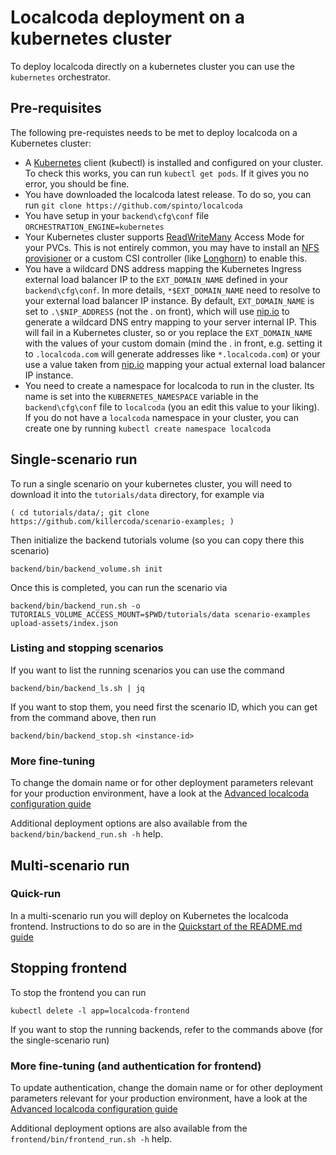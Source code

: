 # Localcoda deployment on a kubernetes cluster

To deploy localcoda directly on a kubernetes cluster you can use the `kubernetes` orchestrator.

## Pre-requisites

The following pre-requistes needs to be met to deploy localcoda on a Kubernetes cluster:
- A [Kubernetes](https://kubernetes.io/) client (kubectl) is installed and configured on your cluster. To check this works, you can run `kubectl get pods`. If it gives you no error, you should be fine.
- You have downloaded the localcoda latest release. To do so, you can run `git clone https://github.com/spinto/localcoda`
- You have setup in your `backend\cfg\conf` file `ORCHESTRATION_ENGINE=kubernetes`
- Your Kubernetes cluster supports [ReadWriteMany](https://kubernetes.io/docs/concepts/storage/persistent-volumes/#access-modes) Access Mode for your PVCs. This is not entirely common, you may have to install an [NFS provisioner](https://github.com/kubernetes-sigs/nfs-subdir-external-provisioner) or a custom CSI controller (like [Longhorn](https://longhorn.io/)) to enable this.
- You have a wildcard DNS address mapping the Kubernetes Ingress external load balancer IP to the `EXT_DOMAIN_NAME` defined in your `backend\cfg\conf`. In more details, `*$EXT_DOMAIN_NAME` need to resolve to your external load balancer IP instance. By default, `EXT_DOMAIN_NAME` is set to `.\$NIP_ADDRESS` (not the . on front), which will use [nip.io](https://sslip.io/) to generate a wildcard DNS entry mapping to your server internal IP. This will fail in a Kubernetes cluster, so or you replace the `EXT_DOMAIN_NAME` with the values of your custom domain (mind the . in front, e.g. setting it to `.localcoda.com` will generate addresses like `*.localcoda.com`) or your use a value taken from [nip.io](https://sslip.io/) mapping your actual external load balancer IP instance.
- You need to create a namespace for localcoda to run in the cluster. Its name is set into the `KUBERNETES_NAMESPACE` variable in the `backend\cfg\conf` file to `localcoda` (you an edit this value to your liking). If you do not have a `localcoda` namespace in your cluster, you can create one by running `kubectl create namespace localcoda`

## Single-scenario run

To run a single scenario on your kubernetes cluster, you will need to download it into the `tutorials/data` directory, for example via

```
( cd tutorials/data/; git clone https://github.com/killercoda/scenario-examples; )
```

Then initialize the backend tutorials volume (so you can copy there this scenario)

```
backend/bin/backend_volume.sh init
```

Once this is completed, you can run the scenario via

```
backend/bin/backend_run.sh -o TUTORIALS_VOLUME_ACCESS_MOUNT=$PWD/tutorials/data scenario-examples upload-assets/index.json
```

### Listing and stopping scenarios

If you want to list the running scenarios you can use the command

```
backend/bin/backend_ls.sh | jq
```

If you want to stop them, you need first the scenario ID, which you can get from the command above, then run

```
backend/bin/backend_stop.sh <instance-id>
```

### More fine-tuning

To change the domain name or for other deployment parameters relevant for your production environment, have a look at the [Advanced localcoda configuration guide](ADVANCED_CONFIG.md)

Additional deployment options are also available from the `backend/bin/backend_run.sh -h` help.

## Multi-scenario run

### Quick-run

In a multi-scenario run you will deploy on Kubernetes the localcoda frontend. Instructions to do so are in the [Quickstart of the README.md guide](../README.md#full-mode-on-a-kubernetes-cluster)

## Stopping frontend

To stop the frontend you can run

```
kubectl delete -l app=localcoda-frontend 
```

If you want to stop the running backends, refer to the commands above (for the single-scenario run)

### More fine-tuning (and authentication for frontend)

To update authentication, change the domain name or for other deployment parameters relevant for your production environment, have a look at the [Advanced localcoda configuration guide](ADVANCED_CONFIG.md)

Additional deployment options are also available from the `frontend/bin/frontend_run.sh -h` help.


